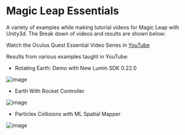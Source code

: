 # Magic Leap Essentials

A variety of examples while making tutorial videos for Magic Leap with Unity3d. The Break down of videos and results are shown below:

Watch the Oculus Quest Essential Video Series in [YouTube](https://www.youtube.com/playlist?list=PLQMQNmwN3Fvzkz4Ce9C92jzG1mwvYjvyh)

Results from various examples taught in YouTube:

- Rotating Earth: Demo with New Lumin SDK 0.22.0

![image](https://github.com/dilmerv/MagicLeapEssentials/blob/master/docs/images/earthrotating.gif)

- Earth With Rocket Controller

![image](https://github.com/dilmerv/MagicLeapEssentials/blob/master/docs/images/earthrocket.gif)

- Particles Collisions with ML Spatial Mapper 

![image](https://github.com/dilmerv/MagicLeapEssentials/blob/master/docs/images/particlecollisions.gif)
